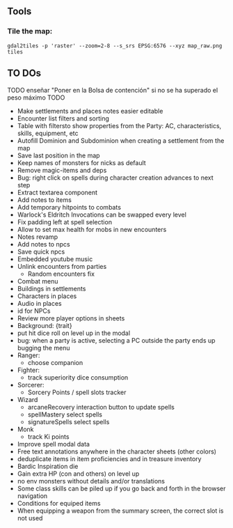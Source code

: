 ## Tools
### Tile the map:
`gdal2tiles -p 'raster' --zoom=2-8 --s_srs EPSG:6576 --xyz map_raw.png tiles`

## TO DOs

TODO
  enseñar "Poner en la Bolsa de contención" si no se ha superado el peso máximo
TODO

- Make settlements and places notes easier editable
- Encounter list filters and sorting
- Table with filtersto show properties from the Party: AC, characteristics, skills, equipment, etc
- Autofill Dominion and Subdominion when creating a settlement from the map
- Save last position in the map
- Keep names of monsters for nicks as default
- Remove magic-items and deps
- Bug: right click on spells during character creation advances to next step
- Extract textarea component
- Add notes to items
- Add temporary hitpoints to combats
- Warlock's Eldritch Invocations can be swapped every level
- Fix padding left at spell selection
- Allow to set max health for mobs in new encounters
- Notes revamp
- Add notes to npcs
- Save quick npcs
- Embedded youtube music
- Unlink encounters from parties
  - Random encounters fix
- Combat menu
- Buildings in settlements
- Characters in places
- Audio in places
- id for NPCs
- Review more player options in sheets
- Background: {trait}
- put hit dice roll on level up in the modal
- bug: when a party is active, selecting a PC outside the party ends up bugging the menu
- Ranger:
  - choose companion
- Fighter:
  - track superiority dice consumption
- Sorcerer:
  - Sorcery Points / spell slots tracker
- Wizard
  - arcaneRecovery interaction button to update spells
  - spellMastery select spells
  - signatureSpells select spells
- Monk
  - track Ki points
- Improve spell modal data
- Free text annotations anywhere in the character sheets (other colors)
- deduplicate items in item proficiencies and in treasure inventory
- Bardic Inspiration die
- Gain extra HP (con and others) on level up
- no env monsters without details and/or translations
- Some class skills can be piled up if you go back and forth in the browser navigation
- Conditions for equiped items
- When equipping a weapon from the summary screen, the correct slot is not used

